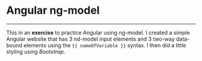 # Angular ng-model

---------

This in an **exercise** to practice Angular using ng-model. I created a simple Angular website that has 3 nd-model input elements and 3 two-way data-bound elements using the `{{ nameOfVariable }}` syntax. I then did a little styling using *Bootstrap*.
